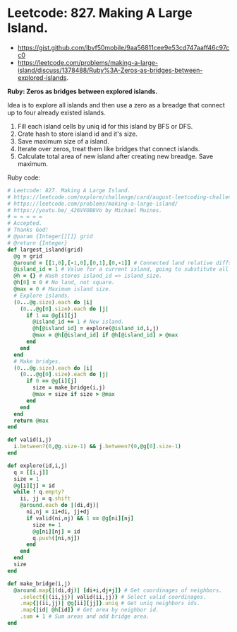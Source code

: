 # Leetcode: 827. Making A Large Island.


- https://gist.github.com/lbvf50mobile/9aa56811cee9e53cd747aaff46c97cc0
- https://leetcode.com/problems/making-a-large-island/discuss/1378488/Ruby%3A-Zeros-as-bridges-between-explored-islands.
 
**Ruby: Zeros as bridges between explored islands.**

Idea is to explore all islands and then use a zero as a breadge that connect up to four already existed islands.

1. Fill each island cells by uniq id for this island by BFS or DFS.
2. Crate hash to store island id and it's size.
3. Save maximum size of a island.
4. Iterate over zeros, treat them like bridges that connect islands.
5. Calculate total area of new island after creating new breadge. Save maximum.


Ruby code:
```Ruby
# Leetcode: 827. Making A Large Island.
# https://leetcode.com/explore/challenge/card/august-leetcoding-challenge-2021/613/week-1-august-1st-august-7th/3835/
# https://leetcode.com/problems/making-a-large-island/
# https://youtu.be/_426VVOB8Vo by Michael Muinos.
# = = = = =
# Accepted.
# Thanks God!
# @param {Integer[][]} grid
# @return {Integer}
def largest_island(grid)
  @g = grid
  @around = [[1,0],[-1,0],[0,1],[0,-1]] # Connected land relative diffs for a cell.
  @island_id = 1 # Value for a current island, going to substitute all ones by it.
  @h = {} # Hash stores island_id => island_size.
  @h[0] = 0 # No land, not square.
  @max = 0 # Maximum island size.
  # Explore islands.
  (0...@g.size).each do |i|
    (0...@g[0].size).each do |j|
      if 1 == @g[i][j]
        @island_id += 1 # New island.
        @h[@island_id] = explore(@island_id,i,j)
        @max = @h[@island_id] if @h[@island_id] > @max
      end
    end
  end
  # Make bridges.
  (0...@g.size).each do |i|
    (0...@g[0].size).each do |j|
      if 0 == @g[i][j]
        size = make_bridge(i,j)
        @max = size if size > @max
      end
    end
  end
  return @max
end

def valid(i,j)
  i.between?(0,@g.size-1) && j.between?(0,@g[0].size-1)
end

def explore(id,i,j)
  q = [[i,j]]
  size = 1
  @g[i][j] = id
  while ! q.empty?
    ii, jj = q.shift
    @around.each do |(di,dj)|
      ni,nj = ii+di, jj+dj
      if valid(ni,nj) && 1 == @g[ni][nj]
        size += 1
        @g[ni][nj] = id
        q.push([ni,nj])
      end
    end
  end
  size
end

def make_bridge(i,j)
  @around.map{|(di,dj)| [di+i,dj+j]} # Get coordinages of neighbors.
    .select{|(ii,jj)| valid(ii,jj)} # Select valid coordinages.
    .map{|(ii,jj)| @g[ii][jj]}.uniq # Get uniq neighbors ids.
    .map{|id| @h[id]} # Get area by neighbor id.
    .sum + 1 # Sum areas and add bridge area.
end


```
